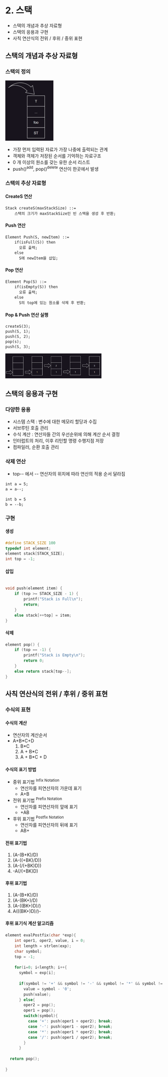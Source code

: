# 2. 스택

- 스택의 개념과 추상 자료형
- 스택의 응용과 구현
- 사칙 연산식의 전위 / 후위 / 중위 표현

## 스택의 개념과 추상 자료형

### 스택의 정의

<img src="img.png"  width="30%"/>

- 가장 먼저 입력된 자료가 가장 나중에 출력되는 관계
- 객체와 객체가 저장된 순서를 기억하는 자료구조
- 0 개 이상의 원소를 갖는 유한 순서 리스트
- push()<sup>add</sup>, pop()<sup>delete</sup> 연산이 한곳에서 발생

### 스택의 추상 자료형

#### CreateS 연산

```
Stack createS(maxStackSize) ::=
    스택의 크기가 maxStackSize인 빈 스택을 생성 후 반환;
```

#### Push 연산

```
Element Push(S, newItem) ::=
    if(isFull(S)) then 
      오류 출력;
    else 
      S에 newItem을 삽입;
```

#### Pop 연산

```
Element Pop(S) ::=
    if(isEmpty(S)) then 
      오류 출력;
    else 
      S의 top에 있는 원소를 삭제 후 반환;
```

#### Pop & Push 연산 실행

```
createS(3);
push(S, 1);
push(S, 2);
pop(s);
push(S, 3);
```

<img src="img_1.png"  width="60%"/>

## 스택의 응용과 구현

### 다양한 응용

- 시스템 스택 : 변수에 대한 메모리 할당과 수집
- 서브루틴 호출 관리
- 수식 계산 : 연산자들 간의 우선순위에 의해 계산 순서 결정
- 인터럽트의 처리, 이후 리턴할 명령 수행지점 저장
- 컴파일러, 순환 호출 관리

### 삭제 연산

- top-- 에서 -- 연산자의 위치에 따라 연산의 적용 순서 달라짐

```
int a = 5;
a = a--;

int b = 5
b = --b;
```

### 구현

#### 생성

```c
#define STACK_SIZE 100
typedef int element;
element stack[STACK_SIZE];
int top = -1;
```

#### 삽입

```c

void push(element item) {
    if (top >= STACK_SIZE - 1) {
        printf("Stack is Full\n");
        return;
    }
    else stack[++top] = item;
}

```

#### 삭제

```c
element pop() {
    if (top == -1) {
        printf("Stack is Empty\n");
        return 0;
    }
    else return stack[top--];
}
```

## 사칙 연산식의 전위 / 후위 / 중위 표현

### 수식의 표현

#### 수식의 계산

- 연산자의 계산순서
- A+B*C+D
    1. B*C
    2. A + B*C
    3. A + B*C + D

#### 수식의 표기 방법

- 중위 표기법 <sup>Infix Notation</sup>
    - 연산자를 피연산자의 가운데 표기
    - A+B
- 전위 표기법 <sup>Prefix Notation</sup>
    - 연산자를 피연산자의 앞에 표기
    - +AB
- 후위 표기법 <sup>Postfix Notation</sup>
    - 연산자를 피연산자의 뒤에 표기
    - AB+

#### 전위 표기법

1. (A-(B+K)/D)
2. (A-((+BK)/D))
3. (A-(/(+BK)D))
4. -A(/(+BK)D)

#### 후위 표기법

1. (A-(B+K)/D)
2. (A-(BK+)/D)
3. (A-((BK+)D)/)
4. A(((BK+)D)/)-

#### 후위 표기식 계산 알고리즘

```c
element evalPostfix(char *exp){
    int oper1, oper2, value, i = 0;
    int length = strlen(exp);
    char symbol;
    top = -1;
    
    for(i=0; i<length; i++{
      symbol = exp[i];
      
      if(symbol != '+' && symbol != '-' && symbol != '*' && symbol != '/'){
        value = symbol - '0';
        push(value);
      } else{
        oper2 = pop();
        oper1 = pop();
        switch(symbol){
          case '+': push(oper1 + oper2); break;
          case '-': push(oper1 - oper2); break;
          case '*': push(oper1 * oper2); break;
          case '/': push(oper1 / oper2); break;
        }
      }
  
  return pop();
    
}



```

